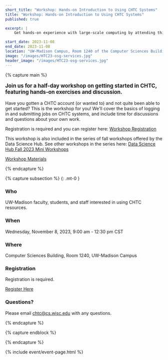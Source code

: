 ```yaml
---
short_title: "Workshop: Hands-on Introduction to Using CHTC Systems"
title: "Workshop: Hands-on Introduction to Using CHTC Systems"
published: true

excerpt: |
    Get hands-on experience with large-scale computing by attending this half-day workshop introducing CHTC services. 

start_date: 2023-11-08
end_date: 2023-11-08
location: "UW-Madison Campus, Room 1240 of the Computer Sciences Building"
image: "/images/HTC23-osg-services.jpg"
header_image: "/images/HTC23-osg-services.jpg"
---
```


{% capture main %}

<p style="font-size: larger; font-weight: bold;">Join us for a half-day workshop 
on getting started in CHTC, featuring hands-on exercises and discussion.</p>

Have you gotten a CHTC account (or wanted to) and not quite been able to get 
started? This is the workshop for you! We'll cover the basics of logging in 
and submitting jobs on CHTC systems, and include time for discussions and 
questions about your own work. 

Registration is required and you can register here: [Workshop Registration](https://uwmadison.co1.qualtrics.com/jfe/form/SV_cHAmcNjIgYeoKJ8)

This workshop is also included in the series of fall workshops offered by 
the Data Science Hub. See other workshops in the series
here: [Data Science Hub Fall 2023 Mini Workshops](https://uw-madison-datascience.github.io/2023-09-13-uwmadison-mini/)

[Workshop Materials](https://docs.google.com/document/d/1V2fQU0d90reT7ZPHaMhdOcbDzC-EbA4p4yzwV1P-m1Y/edit?usp=sharing)

{% endcapture %}


{% capture subsection %}
{: .mt-0 }

### Who

UW-Madison faculty, students, and staff interested in using CHTC resources. 

### When

Wednesday, November 8, 2023, 9:00 am - 12:30 pm CST

### Where

Computer Sciences Building, Room 1240, UW-Madison Campus

### Registration

Registration is required. 

[Register Here](https://uwmadison.co1.qualtrics.com/jfe/form/SV_cHAmcNjIgYeoKJ8)

### Questions?

Please email <chtc@cs.wisc.edu> with any questions.

{% endcapture %}

{% capture endblock %}


{% endcapture %}

{% include event/event-page.html %}
